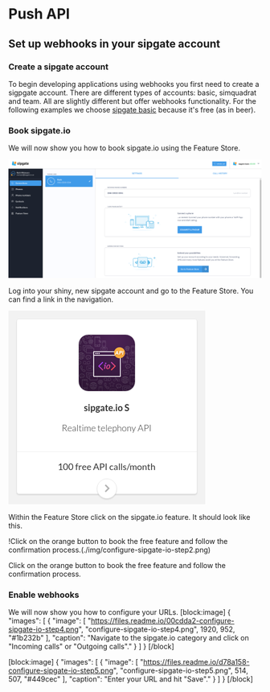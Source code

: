 # Push API

## Set up webhooks in your sipgate account

### Create a sipgate account

To begin developing applications using webhooks you first need to create a sigpgate account. There are different types of accounts: basic, simquadrat and team. All are slightly different but offer webhooks functionality. For the following examples we choose [sipgate basic](https://www.sipgatebasic.co.uk) because it's free (as in beer).

### Book sipgate.io

We will now show you how to book sipgate.io using the Feature Store.

![Book sipgate.io](./img/sipgate-io-step1.png)

Log into your shiny, new sipgate account and go to the Feature Store. You can find a link in the navigation.

![Within the Feature Store click on the sipgate.io feature. It should look like this.](./img/configure-sipgate-io-step2.png)

Within the Feature Store click on the sipgate.io feature. It should look like this.

!Click on the orange button to book the free feature and follow the confirmation process.(./img/configure-sipgate-io-step2.png)

Click on the orange button to book the free feature and follow the confirmation process.

### Enable webhooks

We will now show you how to configure your URLs.
[block:image]
{
  "images": [
    {
      "image": [
        "https://files.readme.io/00cdda2-configure-sipgate-io-step4.png",
        "configure-sipgate-io-step4.png",
        1920,
        952,
        "#1b232b"
      ],
      "caption": "Navigate to the sipgate.io category and click on \"Incoming calls\" or \"Outgoing calls\"."
    }
  ]
}
[/block]

[block:image]
{
  "images": [
    {
      "image": [
        "https://files.readme.io/d78a158-configure-sipgate-io-step5.png",
        "configure-sipgate-io-step5.png",
        514,
        507,
        "#449cec"
      ],
      "caption": "Enter your URL and hit \"Save\"."
    }
  ]
}
[/block]
